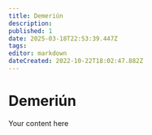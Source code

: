 ```yaml
---
title: Demeriún
description: 
published: 1
date: 2025-03-18T22:53:39.447Z
tags: 
editor: markdown
dateCreated: 2022-10-22T18:02:47.882Z
---
```


# Demeriún
Your content here

